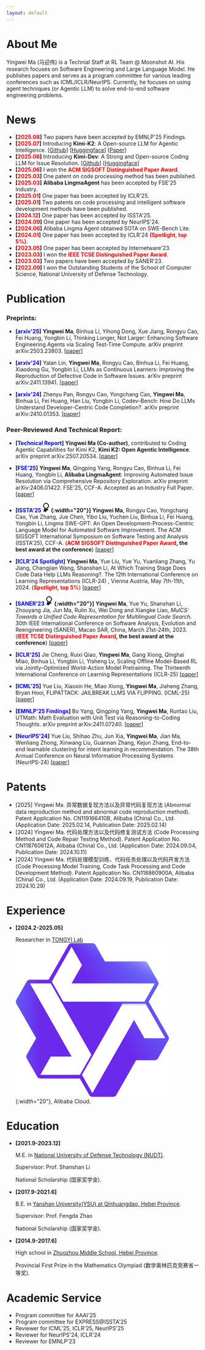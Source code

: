 ```yaml
---
layout: default
---
```


# About Me

Yingwei Ma (马迎伟) is a Technial Staff at RL Team @ Moonshot AI. His research focuses on Software Engineering and Large Language Model. He publishes papers and serves as a program committee for various leading conferences such as ICML/ICLR/NeurIPS. Currently, he focuses on using agent techniques (or Agentic LLM) to solve end-to-end software engineering problems.

# News
- **[<font color="#FF0000">2025.08</font>]** Two papers have been accepted by EMNLP'25 Findings.
- **[<font color="#FF0000">2025.07</font>]** Introducing **Kimi-K2**: A Open-source LLM for Agentic Intelligence. [[Github](https://github.com/MoonshotAI/Kimi-K2)] [[Huggingface](https://huggingface.co/moonshotai)] [[Paper](https://arxiv.org/pdf/2507.20534)]
- **[<font color="#FF0000">2025.06</font>]** Introducing **Kimi-Dev**: A Strong and Open-source Coding LLM for Issue Resolution. [[Github](https://github.com/MoonshotAI/Kimi-Dev?tab=readme-ov-file)] [[Huggingface](https://huggingface.co/moonshotai/Kimi-Dev-72B)]
- **[<font color="#FF0000">2025.06</font>]** I won the **<font color="#FF0000">ACM SIGSOFT Distinguished Paper Award</font>**.
- **[<font color="#FF0000">2025.03</font>]** One patent on code processing method has been published.
- **[<font color="#FF0000">2025.03</font>]** **Alibaba LingmaAgent** has been accepted by FSE'25 Industry.
- **[<font color="#FF0000">2025.01</font>]** One paper has been accepted by ICLR'25.
- **[<font color="#FF0000">2025.01</font>]** Two patents on code processing and intelligent software development methods have been published.
- **[<font color="#FF0000">2024.12</font>]** One paper has been accepted by ISSTA'25.
- **[<font color="#FF0000">2024.09</font>]** One paper has been accepted by NeurIPS'24.
- **[<font color="#FF0000">2024.06</font>]** Alibaba Lingma Agent obtained SOTA on SWE-Bench Lite.
- **[<font color="#FF0000">2024.01</font>]** One paper has been accepted by ICLR'24 **<font color="#FF0000">(Spotlight, top 5%)</font>**.
- **[<font color="#FF0000">2023.05</font>]** One paper has been accepted by Internetware'23.
- **[<font color="#FF0000">2023.03</font>]** I won the **<font color="#FF0000">IEEE TCSE Distinguished Paper Award</font>**.
- **[<font color="#FF0000">2023.03</font>]** Two papers have been accepted by SANER'23.
- **[<font color="#FF0000">2022.09</font>]** I won the Outstanding Students of the School of Computer Science, National University of Defense Technology.


# Publication

### Preprints:

- **[<font color="#0000FF">arxiv'25</font>]** **Yingwei Ma**, Binhua Li, Yihong Dong, Xue Jiang, Rongyu Cao, Fei Huang, Yongbin Li, Thinking Longer, Not Larger: Enhancing Software Engineering Agents via Scaling Test-Time Compute. arXiv preprint arXiv:2503.23803. [[paper](https://arxiv.org/abs/2503.23803)]

- **[<font color="#0000FF">arxiv'24</font>]** Yalan Lin, **Yingwei Ma**, Rongyu Cao, Binhua Li, Fei Huang, Xiaodong Gu, Yongbin Li, LLMs as Continuous Learners: Improving the Reproduction of Defective Code in Software Issues. arXiv preprint arXiv:2411.13941. [[paper](https://arxiv.org/pdf/2411.13941)]

- **[<font color="#0000FF">arxiv'24</font>]** Zhenyu Pan, Rongyu Cao, Yongchang Cao, **Yingwei Ma**, Binhua Li, Fei Huang, Han Liu, Yongbin Li, Codev-Bench: How Do LLMs Understand Developer-Centric Code Completion?. arXiv preprint arXiv:2410.01353. [[paper](https://arxiv.org/pdf/2410.01353)]


### Peer-Reviewed And Technical Report: 

- **[<font color="#0000FF">Technical Report</font>]** **Yingwei Ma (Co-author)**, contributed to Coding Agentic Capabilities for Kimi K2, **Kimi K2: Open Agentic Intelligence**. arXiv preprint arXiv:2507.20534. [[paper](https://arxiv.org/pdf/2507.20534)]

- **[<font color="#0000FF">FSE'25</font>]** **Yingwei Ma**, Qingping Yang, Rongyu Cao, Binhua Li, Fei Huang, Yongbin Li, **Alibaba LingmaAgent**: Improving Automated Issue Resolution via Comprehensive Repository Exploration. arXiv preprint arXiv:2406.01422. FSE'25, CCF-A. Accepted as an Industry Full Paper. [[paper](https://arxiv.org/pdf/2406.01422)]


- **[<font color="#0000FF">ISSTA'25</font>![GitHub](/assets/img/distinguished_paper.jpg){:width="20"}]** **Yingwei Ma**, Rongyu Cao, Yongchang Cao, Yue Zhang, Jue Chen, Yibo Liu, Yuchen Liu, Binhua Li, Fei Huang, Yongbin Li, Lingma SWE-GPT: An Open Development-Process-Centric Language Model for Automated Software Improvement. The ACM SIGSOFT International Symposium on Software Testing and Analysis (ISSTA'25), CCF-A. (**<font color="#FF0000">ACM SIGSOFT Distinguished Paper Award</font>, the best award at the conference**) [[paper](https://arxiv.org/pdf/2411.00622)]

- **[<font color="#0000FF">ICLR'24 Spotlight</font>]** **Yingwei Ma**, Yue Liu, Yue Yu, Yuanliang Zhang, Yu Jiang, Changjian Wang, Shanshan Li, At Which Training Stage Does Code Data Help LLMs Reasoning?. The 12th International Conference on Learning Representations (ICLR-24)
, Vienna Austria, May 7th-11th, 2024. (**<font color="#FF0000">Spotlight, top 5%</font>**) [[paper](https://arxiv.org/pdf/2309.16298)]


- **[<font color="#0000FF">SANER'23</font>![GitHub](/assets/img/distinguished_paper.jpg){:width="20"}]** **Yingwei Ma**, Yue Yu, Shanshan Li, Zhouyang Jia, Jun Ma, Rulin Xu, Wei Dong and Xiangke Liao, *MulCS: Towards a Unified Code Representation for Multilingual Code Search*. 30th IEEE International Conference on Software Analysis, Evolution and Reengineering (SANER), Macao SAR, China, March 21st-24th, 2023.(**<font color="#FF0000">IEEE TCSE Distinguished Paper Award</font>, the best award at the conference**) [[paper](https://yuyue.github.io/res/paper/MulCS-saner2023.pdf)]


- **[<font color="#0000FF">ICLR'25</font>]** Jie Cheng, Ruixi Qiao, **Yingwei Ma**, Gang Xiong, Qinghai Miao, Binhua Li, Yongbin Li, Yisheng Lv, Scaling Offline Model-Based RL via Jointly-Optimized World-Action Model Pretraining. The Thirteenth International Conference on Learning Representations (ICLR-25) [[paper](https://arxiv.org/pdf/2410.00564?)]

- **[<font color="#0000FF">ICML'25</font>]** Yue Liu, Xiaoxin He,  Miao Xiong, **Yingwei Ma**, Jiaheng Zhang, Bryan Hooi, FLIPATTACK: JAILBREAK LLMS VIA FLIPPING. (ICML-25) [[paper](https://openreview.net/pdf?id=H7xIfLDIoA)]

- **[<font color="#0000FF">EMNLP'25 Findings</font>]** Bo Yang, Qingping Yang, **Yingwei Ma**, Runtao Liu, UTMath: Math Evaluation with Unit Test via Reasoning-to-Coding Thoughts. arXiv preprint arXiv:2411.07240. [[paper](https://arxiv.org/pdf/2411.07240)]

- **[<font color="#0000FF">NeurIPS'24</font>]** Yue Liu, Shihao Zhu, Jun Xia, **Yingwei Ma**, Jian Ma, Wenliang Zhong, Xinwang Liu, Guannan Zhang, Kejun Zhang, End-to-end learnable clustering for intent learning in recommendation. The 38th Annual Conference on Neural Information Processing Systems (NeurIPS-24) [[paper](https://arxiv.org/pdf/2401.05975)]


# Patents
- [2025] Yingwei Ma. 异常数据复现方法以及异常代码复现方法 (Abnormal data reproduction method and abnormal code reproduction method). Patent Application No. CN119166410B, Alibaba (China) Co., Ltd. (Application Date: 2025.02.14, Publication Date: 2025.02.14)
- [2024] Yingwei Ma. 代码处理方法以及代码修复测试方法 (Code Processing Method and Code Repair Testing Method). Patent Application No. CN118760612A, Alibaba (China) Co., Ltd. (Application Date: 2024.09.04, Publication Date: 2024.10.11)
- [2024] Yingwei Ma. 代码处理模型训练、代码任务处理以及代码开发方法 (Code Processing Model Training, Code Task Processing and Code Development Method). Patent Application No. CN118860900A, Alibaba (China) Co., Ltd. (Application Date: 2024.09.19, Publication Date: 2024.10.29)

# Experience

- **[2024.2-2025.05]** 

  Researcher in <a href="https://www.tongyi.com/">TONGYI Lab</a> ![GitHub](/assets/img/tongyi.jpg){:width="20"}, Alibaba Cloud. 

# Education

- **[2021.9-2023.12]** 

  M.E. in <a href="https://english.nudt.edu.cn/">National University of Defense Technology (NUDT)</a>. 

  Supervisor: Prof. Shanshan Li

  National Scholarship (国家奖学金).


- **[2017.9-2021.6]** 

  B.E. in <a href="http://english.ysu.edu.cn/">Yanshan University(YSU) at Qinhuangdao, Hebei Province</a>.

  Supervisor: Prof. Fengda Zhao

  National Scholarship (国家奖学金).

- **[2014.9-2017.6]** 

  High school in <a href="https://baike.baidu.com/item/%E6%B2%B3%E5%8C%97%E6%B6%BF%E5%B7%9E%E4%B8%AD%E5%AD%A6/5507970">Zhuozhou Middle School, Hebei Province</a>.

  Provincial First Prize in the Mathematics Olympiad (数学奥林匹克竞赛省一等奖).

# Academic Service
- Program committee for AAAI'25
- Program committee for EXPRESS@ISSTA'25
- Reviewer for ICML'25, ICLR'25, NeurIPS'25
- Reviewer for NeurIPS'24, ICLR'24
- Reviewer for EMNLP'23
